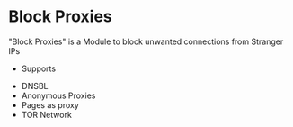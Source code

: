 Block Proxies
=============
"Block Proxies" is a Module to block unwanted connections from Stranger IPs

* Supports
- DNSBL
- Anonymous Proxies
- Pages as proxy
- TOR Network
